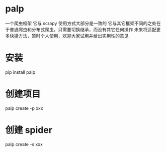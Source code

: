# palp
一个爬虫框架
它与 scrapy 使用方式大部分是一致的
它与其它框架不同的之处在于普通爬虫和分布式爬虫，只需要切换继承，而没有其它任何操作
未来将适配更多快捷方法，暂时个人使用，欢迎大家试用并给出实用性的意见

# 安装
pip install palp

# 创建项目
palp create -p xxx

# 创建 spider
palp create -s xxx
